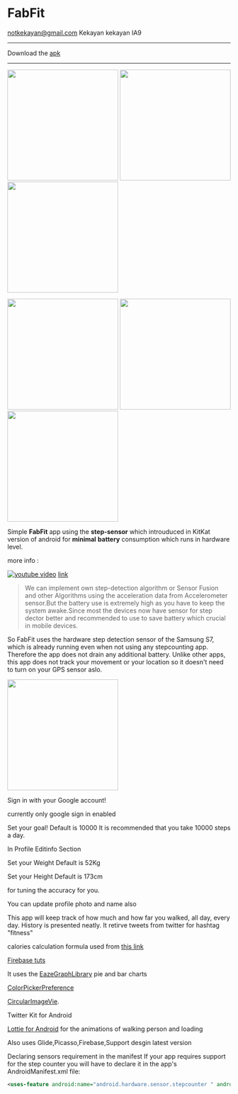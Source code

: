 # FabFit
notkekayan@gmail.com Kekayan kekayan IA9
***
Download the [apk](https://github.com/codezilla2018/FabFit/blob/master/demo%20apk/app.apk) 
***
<p float="left">
  <img src="https://github.com/kekayan/FabFit/raw/master/screenshots/steps.png" width="250" />
  <img src="https://github.com/kekayan/FabFit/raw/master/screenshots/tweets.png" width="250" /> 
  <img src="https://github.com/kekayan/FabFit/raw/master/screenshots/histroy.png" width="250" />
</p>
<p float="left">
  <img src="https://github.com/kekayan/FabFit/raw/master/screenshots/editprofile.png" width="250" />
  <img src="https://github.com/kekayan/FabFit/raw/master/screenshots/profile.png" width="250" /> 
  <img src="https://github.com/kekayan/FabFit/raw/master/screenshots/settings.png" width="250" />
</p>



Simple 	**FabFit** app using the 	**step-sensor**  which introuduced in KitKat version of android for 	**minimal** **battery** consumption which runs in hardware level.

more info : 

[![youtube video](https://img.youtube.com/vi/yv9jskPvLUc/mqdefault.jpg)](http://www.youtube.com/watch?v=yv9jskPvLUc)
[link](https://www.youtube.com/watch?v=yv9jskPvLUc)
>We can implement  own step-detection algorithm or  Sensor Fusion and other Algorithms using the acceleration data from Accelerometer sensor.But the battery use is extremely high as you have to keep the system awake.Since most the devices now have sensor for step dector better and recommended to use to save battery which crucial in mobile devices.


So FabFit uses the hardware step detection sensor of the Samsung S7, which is already running even when not using any stepcounting app. Therefore the app does not drain any additional battery. Unlike other apps, this app does not track your movement or your location so it doesn't need to turn on your GPS sensor aslo.



<p><img src="https://github.com/kekayan/FabFit/raw/master/screenshots/login.png" width="250" /></p>
Sign in with your Google account!

currently only google sign in enabled

Set your goal! Default is 10000 It is recommended that you take 10000 steps a day.



In Profile Editinfo Section



Set your Weight Default is 52Kg

Set your Height Default is 173cm

for tuning the accuracy for you.

You can update profile photo and name also


This app will keep track of how much and how far you walked, all day, every day. History is presented neatly.
It retirve tweets from twitter for hashtag "fitness"


calories calculation formula used from [this link](https://fitness.stackexchange.com/a/25500)

[Firebase tuts](https://www.firebase.com/docs/android/guide/saving-data.html)


It uses the 
[EazeGraphLibrary](https://github.com/blackfizz/EazeGraph)  pie and bar charts

[ColorPickerPreference](https://github.com/attenzione/android-ColorPickerPreference)

[CircularImageVie](https://github.com/lopspower/CircularImageView).

Twitter Kit for Android 

[Lottie for Android](https://github.com/airbnb/lottie-android) for the animations of walking person and loading 

Also uses Glide,Picasso,Firebase,Support desgin latest version


Declaring sensors requirement in the manifest
If your app requires support for the step counter you will have to declare it in the app's AndroidManifest.xml file:
```xml
<uses-feature android:name="android.hardware.sensor.stepcounter " android:required="true"/>
